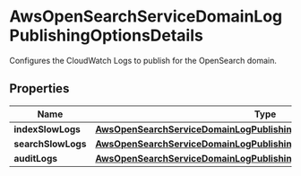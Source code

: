 

# AwsOpenSearchServiceDomainLogPublishingOptionsDetails

Configures the CloudWatch Logs to publish for the OpenSearch domain.

## Properties

| Name | Type | Description | Notes |
|------------ | ------------- | ------------- | -------------|
|**indexSlowLogs** | [**AwsOpenSearchServiceDomainLogPublishingOptionsDetailsIndexSlowLogs**](AwsOpenSearchServiceDomainLogPublishingOptionsDetailsIndexSlowLogs.md) |  |  [optional] |
|**searchSlowLogs** | [**AwsOpenSearchServiceDomainLogPublishingOptionsDetailsSearchSlowLogs**](AwsOpenSearchServiceDomainLogPublishingOptionsDetailsSearchSlowLogs.md) |  |  [optional] |
|**auditLogs** | [**AwsOpenSearchServiceDomainLogPublishingOptionsDetailsAuditLogs**](AwsOpenSearchServiceDomainLogPublishingOptionsDetailsAuditLogs.md) |  |  [optional] |




